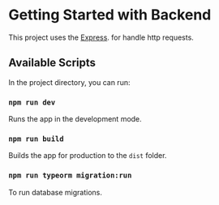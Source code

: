 # Getting Started with Backend

This project uses the [Express](https://expressjs.com/). for handle http requests.

## Available Scripts

In the project directory, you can run:

### `npm run dev`

Runs the app in the development mode.

### `npm run build`

Builds the app for production to the `dist` folder.

### `npm run typeorm migration:run`

To run database migrations.
